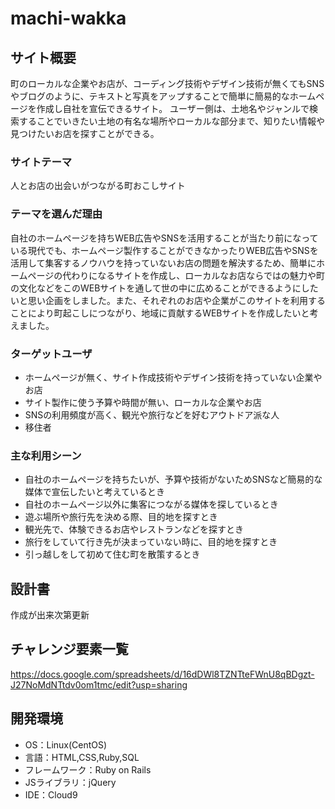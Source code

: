 # machi-wakka

## サイト概要
町のローカルな企業やお店が、コーディング技術やデザイン技術が無くてもSNSやブログのように、テキストと写真をアップすることで簡単に簡易的なホームページを作成し自社を宣伝できるサイト。
ユーザー側は、土地名やジャンルで検索することでいきたい土地の有名な場所やローカルな部分まで、知りたい情報や見つけたいお店を探すことができる。

### サイトテーマ
人とお店の出会いがつながる町おこしサイト

### テーマを選んだ理由
自社のホームページを持ちWEB広告やSNSを活用することが当たり前になっている現代でも、ホームページ製作することができなかったりWEB広告やSNSを活用して集客するノウハウを持っていないお店の問題を解決するため、簡単にホームページの代わりになるサイトを作成し、ローカルなお店ならではの魅力や町の文化などをこのWEBサイトを通して世の中に広めることができるようにしたいと思い企画をしました。また、それぞれのお店や企業がこのサイトを利用することにより町起こしにつながり、地域に貢献するWEBサイトを作成したいと考えました。

### ターゲットユーザ
- ホームページが無く、サイト作成技術やデザイン技術を持っていない企業やお店
- サイト製作に使う予算や時間が無い、ローカルな企業やお店
- SNSの利用頻度が高く、観光や旅行などを好むアウトドア派な人
- 移住者

### 主な利用シーン
- 自社のホームページを持ちたいが、予算や技術がないためSNSなど簡易的な媒体で宣伝したいと考えているとき
- 自社のホームページ以外に集客につながる媒体を探しているとき
- 遊ぶ場所や旅行先を決める際、目的地を探すとき
- 観光先で、体験できるお店やレストランなどを探すとき
- 旅行をしていて行き先が決まっていない時に、目的地を探すとき
- 引っ越しをして初めて住む町を散策するとき

## 設計書
作成が出来次第更新

## チャレンジ要素一覧
<https://docs.google.com/spreadsheets/d/16dDWl8TZNTteFWnU8qBDgzt-J27NoMdNTtdv0om1tmc/edit?usp=sharing>

## 開発環境
- OS：Linux(CentOS)
- 言語：HTML,CSS,Ruby,SQL
- フレームワーク：Ruby on Rails
- JSライブラリ：jQuery
- IDE：Cloud9